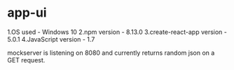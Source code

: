 # app-ui



1.OS used - Windows 10
2.npm version - 8.13.0
3.create-react-app version - 5.0.1
4.JavaScript version - 1.7

mockserver is listening on 8080 and currently returns random json on a GET request.
